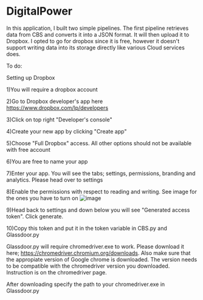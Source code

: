 # DigitalPower

In this application, I built two simple pipelines. The first pipeline retrieves data from CBS and converts it into a JSON format. It will then upload it to Dropbox. I opted to go for dropbox since it is free, however it doesn't support writing data into its storage directly like various Cloud services does.

To do:

Setting up Dropbox

1)You will require a dropbox account

2)Go to Dropbox developer's app here https://www.dropbox.com/lp/developers

3)Click on top right "Developer's console"

4)Create your new app by clicking "Create app"

5)Choose "Full Dropbox" access. All other options should not be available with free account

6)You are free to name your app

7)Enter your app. You will see the tabs; settings, permissions, branding and analytics. Please head over to settings

8)Enable the permissions with respect to reading and writing. See image for the ones you have to turn on
![image](https://user-images.githubusercontent.com/52888356/184003935-a8bd4b33-dc8f-4de4-a142-1fe17c94670c.png)

9)Head back to settings and down below you will see "Generated access token". Click generate.

10)Copy this token and put it in the token variable in CBS.py and Glassdoor.py

Glassdoor.py will require chromedriver.exe to work. Please download it here; https://chromedriver.chromium.org/downloads. Also make sure that the appropiate version of Google chrome is downloaded. The version needs to be compatible with the chromedriver version you downloaded. Instruction is on the chromedriver page.

After downloading specify the path to your chromedriver.exe in Glassdoor.py
















